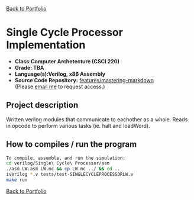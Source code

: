[Back to Portfolio](./)

Single Cycle Processor Implementation
===============

-   **Class:Computer Archetecture (CSCI 220)** 
-   **Grade: TBA**
-   **Language(s):Verilog, x86 Assembly**
-   **Source Code Repository:** [features/mastering-markdown](https://github.com/brian2524/csci-330-spring-2020)  
    (Please [email me](mailto:BTHinkle@csustudent.net?subject=GitHub%20Access) to request access.)

## Project description

Written verilog modules that communicate to eachother as a whole. Reads in opcode to perform various tasks (ie. halt and loadWord).

## How to compiles / run the program
```bash
To compile, assemble, and run the simulation:
cd verilog/Single\ Cycle\ Processor/asm
./asm LW.asm LW.mc && cp LW.mc ../ && cd ..
iverilog *.v tests/test-SINGLECYCLEPROCESSORLW.v
make run
```

[Back to Portfolio](./)

